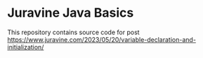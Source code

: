 # Juravine Java Basics
This repository contains source code for post https://www.juravine.com/2023/05/20/variable-declaration-and-initialization/
